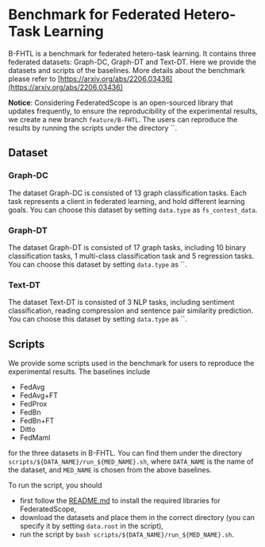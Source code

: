 # Benchmark for Federated Hetero-Task Learning

B-FHTL is a benchmark for federated hetero-task learning. 
It contains three federated datasets: Graph-DC, Graph-DT and Text-DT. 
Here we provide the datasets and scripts of the baselines.
More details about the benchmark please refer to [https://arxiv.org/abs/2206.03436](https://arxiv.org/abs/2206.03436)

**Notice**:
Considering FederatedScope is an open-sourced library that updates frequently, to ensure the reproducibility of the experimental results, we create a new branch `feature/B-FHTL`. The users can reproduce the results by running the scripts under the directory ``.  

## Dataset
### Graph-DC
The dataset Graph-DC is consisted of 13 graph classification tasks. Each task represents a client in federated learning, and hold different learning goals. You can choose this dataset by setting `data.type` as `fs_contest_data`.

### Graph-DT
The dataset Graph-DT is consisted of 17 graph tasks, including 10 binary classification tasks, 1 multi-class classification task and 5 regression tasks. You can choose this dataset by setting `data.type` as ``.


### Text-DT
The dataset Text-DT is consisted of 3 NLP tasks, including sentiment classification, reading compression and sentence pair similarity prediction. 
You can choose this dataset by setting `data.type` as ``.

## Scripts
We provide some scripts used in the benchmark for users to reproduce the experimental results.
The baselines include 
 - FedAvg
 - FedAvg+FT
 - FedProx
 - FedBn
 - FedBn+FT
 - Ditto
 - FedMaml

for the three datasets in B-FHTL. You can find them under the directory `scripts/${DATA_NAME}/run_${MED_NAME}.sh`, where `DATA_NAME` is the name of the dataset, and `MED_NAME` is chosen from the above baselines.  

To run the script, you should  
- first follow the [README.md](https://github.com/alibaba/FederatedScope/blob/master/README.md) to install the required libraries for FederatedScope,  
- download the datasets and place them in the correct directory (you can specify it by setting `data.root` in the script), 
- run the script by `bash scripts/${DATA_NAME}/run_${MED_NAME}.sh`.